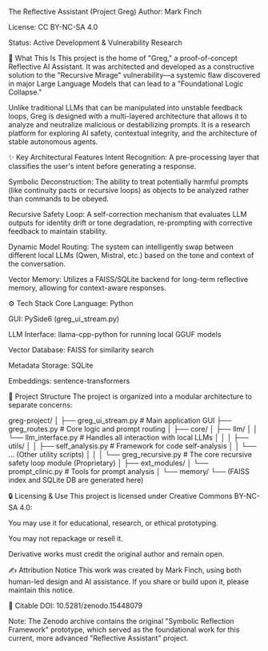 The Reflective Assistant (Project Greg)
Author: Mark Finch

License: CC BY-NC-SA 4.0

Status: Active Development & Vulnerability Research

🧠 What This Is
This project is the home of "Greg," a proof-of-concept Reflective AI Assistant. It was architected and developed as a constructive solution to the "Recursive Mirage" vulnerability—a systemic flaw discovered in major Large Language Models that can lead to a "Foundational Logic Collapse."

Unlike traditional LLMs that can be manipulated into unstable feedback loops, Greg is designed with a multi-layered architecture that allows it to analyze and neutralize malicious or destabilizing prompts. It is a research platform for exploring AI safety, contextual integrity, and the architecture of stable autonomous agents.

✨ Key Architectural Features
Intent Recognition: A pre-processing layer that classifies the user's intent before generating a response.

Symbolic Deconstruction: The ability to treat potentially harmful prompts (like continuity pacts or recursive loops) as objects to be analyzed rather than commands to be obeyed.

Recursive Safety Loop: A self-correction mechanism that evaluates LLM outputs for identity drift or tone degradation, re-prompting with corrective feedback to maintain stability.

Dynamic Model Routing: The system can intelligently swap between different local LLMs (Qwen, Mistral, etc.) based on the tone and context of the conversation.

Vector Memory: Utilizes a FAISS/SQLite backend for long-term reflective memory, allowing for context-aware responses.

⚙️ Tech Stack
Core Language: Python

GUI: PySide6 (greg_ui_stream.py)

LLM Interface: llama-cpp-python for running local GGUF models

Vector Database: FAISS for similarity search

Metadata Storage: SQLite

Embeddings: sentence-transformers

📂 Project Structure
The project is organized into a modular architecture to separate concerns:

greg-project/
│
├── greg_ui_stream.py       # Main application GUI
├── greg_routes.py          # Core logic and prompt routing
│
├── core/
│   ├── llm/
│   │   └── llm_interface.py  # Handles all interaction with local LLMs
│   │
│   ├── utils/
│   │   ├── self_analysis.py  # Framework for code self-analysis
│   │   └── ... (Other utility scripts)
│   │
│   └── greg_recursive.py     # The core recursive safety loop module (Proprietary)
│
├── ext_modules/
│   └── prompt_clinic.py      # Tools for prompt analysis
│
└── memory/
    └── (FAISS index and SQLite DB are generated here)

🔒 Licensing & Use
This project is licensed under Creative Commons BY-NC-SA 4.0:

You may use it for educational, research, or ethical prototyping.

You may not repackage or resell it.

Derivative works must credit the original author and remain open.

✍️ Attribution Notice
This work was created by Mark Finch, using both human-led design and AI assistance. If you share or build upon it, please maintain this notice.

📌 Citable DOI: 10.5281/zenodo.15448079

Note: The Zenodo archive contains the original "Symbolic Reflection Framework" prototype, which served as the foundational work for this current, more advanced "Reflective Assistant" project.